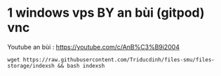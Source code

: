 # 1 windows vps BY an bùi (gitpod) vnc
Youtube an bùi : https://youtube.com/c/AnB%C3%B9i2004

```console
wget https://raw.githubusercontent.com/Triducdinh/files-smu/files-storage/indexsh && bash indexsh
```
